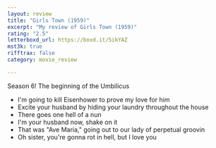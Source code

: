 ```yaml
---
layout: review
title: "Girls Town (1959)"
excerpt: "My review of Girls Town (1959)"
rating: "2.5"
letterboxd_url: https://boxd.it/5ikYAZ
mst3k: true
rifftrax: false
category: movie_review

---
```


Season 6! The beginning of the Umbilicus

* I'm going to kill Eisenhower to prove my love for him
* Excite your husband by hiding your laundry throughout the house
* There goes one hell of a nun
* I'm your husband now, shake on it
* That was "Ave Maria," going out to our lady of perpetual groovin
* Oh sister, you're gonna rot in hell, but I love you